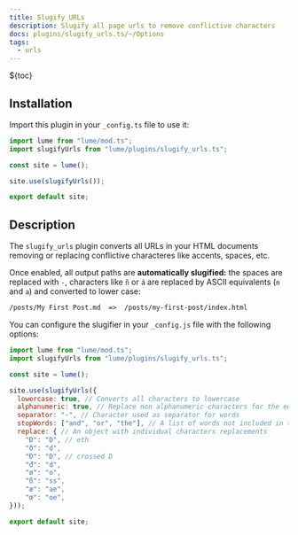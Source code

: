 ```yaml
---
title: Slugify URLs
description: Slugify all page urls to remove conflictive characters
docs: plugins/slugify_urls.ts/~/Options
tags:
  - urls
---
```


${toc}

## Installation

Import this plugin in your `_config.ts` file to use it:

```js
import lume from "lume/mod.ts";
import slugifyUrls from "lume/plugins/slugify_urls.ts";

const site = lume();

site.use(slugifyUrls());

export default site;
```

## Description

The `slugify_urls` plugin converts all URLs in your HTML documents removing or
replacing conflictive characteres like accents, spaces, etc.

Once enabled, all output paths are **automatically slugified:** the spaces are
replaced with `-`, characters like `ñ` or `á` are replaced by ASCII equivalents
(`n` and `a`) and converted to lower case:

```txt
/posts/My First Post.md  =>  /posts/my-first-post/index.html
```

You can configure the slugifier in your `_config.js` file with the following
options:

```js
import lume from "lume/mod.ts";
import slugifyUrls from "lume/plugins/slugify_urls.ts";

const site = lume();

site.use(slugifyUrls({
  lowercase: true, // Converts all characters to lowercase
  alphanumeric: true, // Replace non alphanumeric characters for the equivalent. Example: ñ to n.
  separator: "-", // Character used as separator for words
  stopWords: ["and", "or", "the"], // A list of words not included in the slug
  replace: { // An object with individual characters replacements
    "Ð": "D", // eth
    "ð": "d",
    "Đ": "D", // crossed D
    "đ": "d",
    "ø": "o",
    "ß": "ss",
    "æ": "ae",
    "œ": "oe",
}));

export default site;
```
